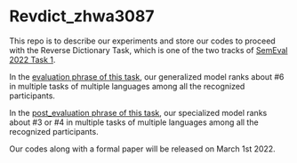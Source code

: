 # Revdict_zhwa3087

This repo is to describe our experiments and store our codes to proceed with the Reverse Dictionary Task, which
is one of the two tracks of [SemEval 2022 Task 1](https://competitions.codalab.org/competitions/34022).<br>

In the [evaluation phrase of this task](https://competitions.codalab.org/competitions/34022), our generalized model ranks about #6 in multiple tasks of multiple languages among all the recognized participants.<br>

In the [post_evaluation phrase of this task](https://competitions.codalab.org/competitions/34022#results), our specialized model ranks about #3 or #4 in multiple tasks of multiple languages among all the recognized participants. <br>

Our codes along with a formal paper will be released on March 1st 2022. <br>
